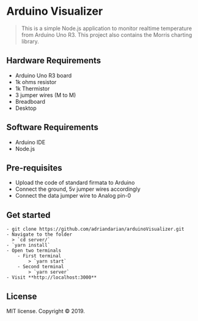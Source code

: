 # Arduino Visualizer

> This is a simple Node.js application to monitor realtime temperature from Arduino Uno R3. This project also contains the Morris charting library.

## Hardware Requirements

- Arduino Uno R3 board
- 1k ohms resistor
- 1k Thermistor
- 3 jumper wires (M to M)
- Breadboard
- Desktop

## Software Requirements

- Arduino IDE
- Node.js

## Pre-requisites

- Upload the code of standard firmata to Arduino
- Connect the ground, 5v jumper wires accordingly
- Connect the data jumper wire to Analog pin-0

## Get started

    - git clone https://github.com/adriandarian/arduinoVisualizer.git
    - Navigate to the folder  
      > `cd server/`
    - `yarn install`
    - Open two terminals
        - First terminal
            > `yarn start`
        - Second terminal
            > `yarn server`
    - Visit **http://localhost:3000**

## License

MIT license. Copyright © 2019.